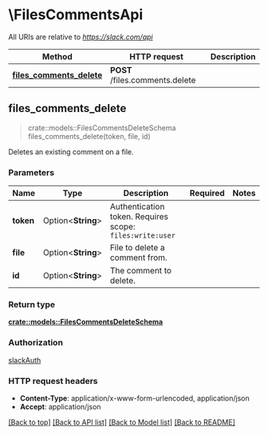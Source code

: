 # \FilesCommentsApi

All URIs are relative to *https://slack.com/api*

Method | HTTP request | Description
------------- | ------------- | -------------
[**files_comments_delete**](FilesCommentsApi.md#files_comments_delete) | **POST** /files.comments.delete | 



## files_comments_delete

> crate::models::FilesCommentsDeleteSchema files_comments_delete(token, file, id)


Deletes an existing comment on a file.

### Parameters


Name | Type | Description  | Required | Notes
------------- | ------------- | ------------- | ------------- | -------------
**token** | Option<**String**> | Authentication token. Requires scope: `files:write:user` |  |
**file** | Option<**String**> | File to delete a comment from. |  |
**id** | Option<**String**> | The comment to delete. |  |

### Return type

[**crate::models::FilesCommentsDeleteSchema**](files_comments_delete_schema.md)

### Authorization

[slackAuth](../README.md#slackAuth)

### HTTP request headers

- **Content-Type**: application/x-www-form-urlencoded, application/json
- **Accept**: application/json

[[Back to top]](#) [[Back to API list]](../README.md#documentation-for-api-endpoints) [[Back to Model list]](../README.md#documentation-for-models) [[Back to README]](../README.md)


